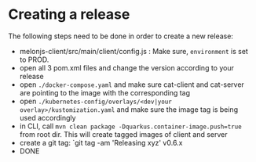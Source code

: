 # Creating a release
The following steps need to be done in order to create a new release:

- melonjs-client/src/main/client/config.js : Make sure, `environment` is set to PROD.
- open all 3 pom.xml files and change the version according to your release
- open `./docker-compose.yaml` and make sure cat-client and cat-server are pointing to the image with the corresponding tag
- open `./kubernetes-config/overlays/<dev|your overlay>/kustomization.yaml` and make sure the image tag is being used accordingly
- in CLI, call `mvn clean package -Dquarkus.container-image.push=true` from root dir. This will create tagged images of client and server
- create a git tag: `git tag -am 'Releasing xyz' v0.6.x
- DONE
